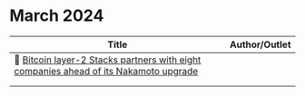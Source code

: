 # March 2024

<table><thead><tr><th width="402">Title</th><th>Author/Outlet</th></tr></thead><tbody><tr><td>🔏 <a href="https://cryptobriefing.com/stacks-network-expansion-new-signers/">Bitcoin layer-2 Stacks partners with eight companies ahead of its Nakamoto upgrade</a></td><td></td></tr><tr><td></td><td></td></tr><tr><td></td><td></td></tr></tbody></table>
